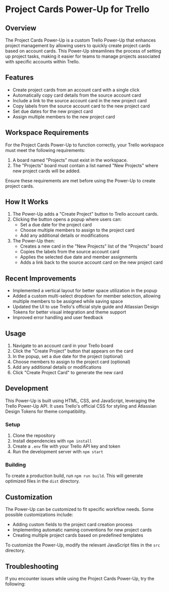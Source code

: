 # Project Cards Power-Up for Trello

## Overview

The Project Cards Power-Up is a custom Trello Power-Up that enhances project management by allowing users to quickly create project cards based on account cards. This Power-Up streamlines the process of setting up project tasks, making it easier for teams to manage projects associated with specific accounts within Trello.

## Features

- Create project cards from an account card with a single click
- Automatically copy card details from the source account card
- Include a link to the source account card in the new project card
- Copy labels from the source account card to the new project card
- Set due dates for the new project card
- Assign multiple members to the new project card

## Workspace Requirements

For the Project Cards Power-Up to function correctly, your Trello workspace must meet the following requirements:

1. A board named "Projects" must exist in the workspace.
2. The "Projects" board must contain a list named "New Projects" where new project cards will be added.

Ensure these requirements are met before using the Power-Up to create project cards.

## How It Works

1. The Power-Up adds a "Create Project" button to Trello account cards.
2. Clicking the button opens a popup where users can:
   - Set a due date for the project card
   - Choose multiple members to assign to the project card
   - Add any additional details or modifications
3. The Power-Up then:
   - Creates a new card in the "New Projects" list of the "Projects" board
   - Copies the labels from the source account card
   - Applies the selected due date and member assignments
   - Adds a link back to the source account card on the new project card

## Recent Improvements

- Implemented a vertical layout for better space utilization in the popup
- Added a custom multi-select dropdown for member selection, allowing multiple members to be assigned while saving space
- Updated the UI to use Trello's official style guide and Atlassian Design Tokens for better visual integration and theme support
- Improved error handling and user feedback

## Usage

1. Navigate to an account card in your Trello board
2. Click the "Create Project" button that appears on the card
3. In the popup, set a due date for the project (optional)
4. Choose members to assign to the project card (optional)
5. Add any additional details or modifications
6. Click "Create Project Card" to generate the new card

## Development

This Power-Up is built using HTML, CSS, and JavaScript, leveraging the Trello Power-Up API. It uses Trello's official CSS for styling and Atlassian Design Tokens for theme compatibility.

### Setup

1. Clone the repository
2. Install dependencies with `npm install`
3. Create a `.env` file with your Trello API key and token
4. Run the development server with `npm start`

### Building

To create a production build, run `npm run build`. This will generate optimized files in the `dist` directory.

## Customization

The Power-Up can be customized to fit specific workflow needs. Some possible customizations include:

- Adding custom fields to the project card creation process
- Implementing automatic naming conventions for new project cards
- Creating multiple project cards based on predefined templates

To customize the Power-Up, modify the relevant JavaScript files in the `src` directory.

## Troubleshooting

If you encounter issues while using the Project Cards Power-Up, try the following:
